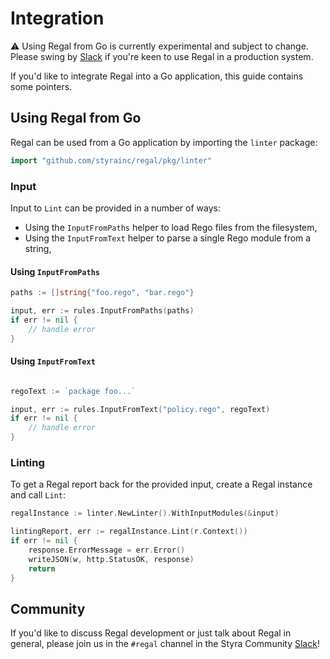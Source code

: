 # Integration

:warning: Using Regal from Go is currently experimental and subject to change. Please swing by
[Slack](https://inviter.co/styra) if you're keen to use Regal in a production system.

If you'd like to integrate Regal into a Go application, this guide contains some pointers.

## Using Regal from Go

Regal can be used from a Go application by importing the `linter` package:

```go
import "github.com/styrainc/regal/pkg/linter"
```

### Input

Input to `Lint` can be provided in a number of ways:

* Using the `InputFromPaths` helper to load Rego files from the filesystem,
* Using the `InputFromText` helper to parse a single Rego module from a string,

#### Using `InputFromPaths`

```go
paths := []string{"foo.rego", "bar.rego"}

input, err := rules.InputFromPaths(paths)
if err != nil {
    // handle error
}
```

#### Using `InputFromText`

```go

regoText := `package foo...`

input, err := rules.InputFromText("policy.rego", regoText)
if err != nil {
    // handle error
}
```

### Linting

To get a Regal report back for the provided input, create a Regal instance and call `Lint`:

```go
regalInstance := linter.NewLinter().WithInputModules(&input)

lintingReport, err := regalInstance.Lint(r.Context())
if err != nil {
    response.ErrorMessage = err.Error()
    writeJSON(w, http.StatusOK, response)
    return
}
```

## Community

If you'd like to discuss Regal development or just talk about Regal in general, please join us in the `#regal`
channel in the Styra Community [Slack](https://inviter.co/styra)!
